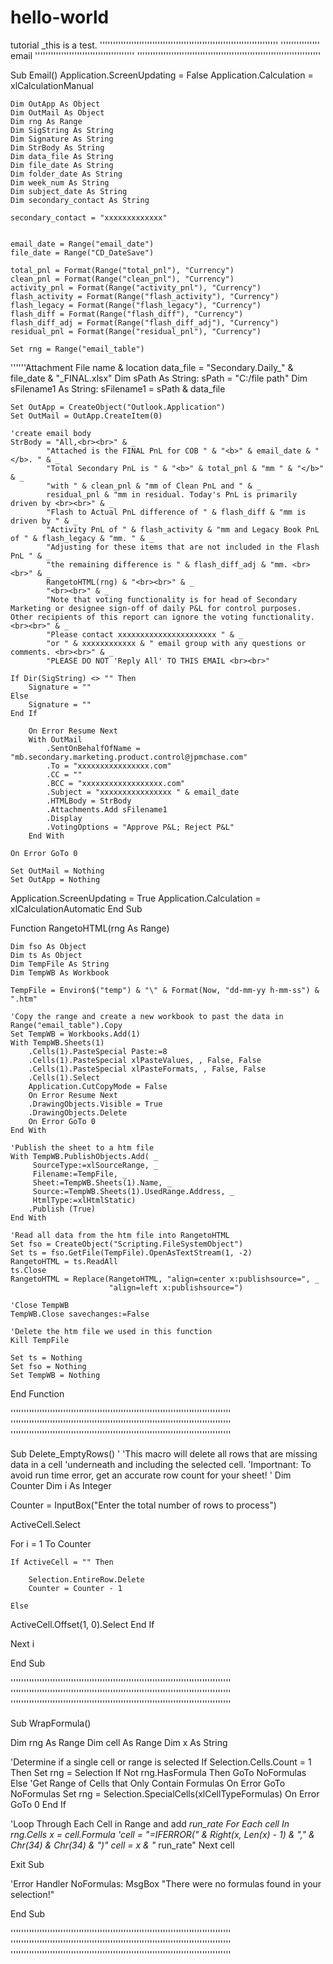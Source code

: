 # hello-world
tutorial
_this is a test.
''''''''''''''''''''''''''''''''''''''''''''''''''''''''''''''''''''
'''''''''''''''    email     ''''''''''''''''''''''''''''''''''''''
''''''''''''''''''''''''''''''''''''''''''''''''''''''''''''''''''''''

Sub Email()
Application.ScreenUpdating = False
Application.Calculation = xlCalculationManual

    Dim OutApp As Object
    Dim OutMail As Object
    Dim rng As Range
    Dim SigString As String
    Dim Signature As String
    Dim StrBody As String
    Dim data_file As String
    Dim file_date As String
    Dim folder_date As String
    Dim week_num As String
    Dim subject_date As String
    Dim secondary_contact As String
    
    secondary_contact = "xxxxxxxxxxxxx"
    
    
    email_date = Range("email_date")
    file_date = Range("CD_DateSave")
    
    total_pnl = Format(Range("total_pnl"), "Currency")
    clean_pnl = Format(Range("clean_pnl"), "Currency")
    activity_pnl = Format(Range("activity_pnl"), "Currency")
    flash_activity = Format(Range("flash_activity"), "Currency")
    flash_legacy = Format(Range("flash_legacy"), "Currency")
    flash_diff = Format(Range("flash_diff"), "Currency")
    flash_diff_adj = Format(Range("flash_diff_adj"), "Currency")
    residual_pnl = Format(Range("residual_pnl"), "Currency")
    
    Set rng = Range("email_table")

''''''Attachment File name & location
    data_file = "Secondary.Daily_" & file_date & "_FINAL.xlsx"
    Dim sPath As String: sPath = "C:/file path"
    Dim sFilename1 As String: sFilename1 = sPath & data_file

    Set OutApp = CreateObject("Outlook.Application")
    Set OutMail = OutApp.CreateItem(0)
       
    'create email body
    StrBody = "All,<br><br>" & _
            "Attached is the FINAL PnL for COB " & "<b>" & email_date & "</b>. " & _
            "Total Secondary PnL is " & "<b>" & total_pnl & "mm " & "</b>" & _
            "with " & clean_pnl & "mm of Clean PnL and " & _
            residual_pnl & "mm in residual. Today's PnL is primarily driven by <br><br>" & _
            "Flash to Actual PnL difference of " & flash_diff & "mm is driven by " & _
            "Activity PnL of " & flash_activity & "mm and Legacy Book PnL of " & flash_legacy & "mm. " & _
            "Adjusting for these items that are not included in the Flash PnL " & _
            "the remaining difference is " & flash_diff_adj & "mm. <br><br>" & _
            RangetoHTML(rng) & "<br><br>" & _
            "<br><br>" & _
            "Note that voting functionality is for head of Secondary Marketing or designee sign-off of daily P&L for control purposes. Other recipients of this report can ignore the voting functionality. <br><br>" & _
            "Please contact xxxxxxxxxxxxxxxxxxxxxx " & _
            "or " & xxxxxxxxxxxx & " email group with any questions or comments. <br><br>" & _
            "PLEASE DO NOT 'Reply All' TO THIS EMAIL <br><br>"
            
    If Dir(SigString) <> "" Then
        Signature = ""
    Else
        Signature = ""
    End If

        On Error Resume Next
        With OutMail
            .SentOnBehalfOfName = "mb.secondary.marketing.product.control@jpmchase.com"
            .To = "xxxxxxxxxxxxxxxx.com"
            .CC = ""
            .BCC = "xxxxxxxxxxxxxxxxxx.com"
            .Subject = "xxxxxxxxxxxxxxxx " & email_date
            .HTMLBody = StrBody
            .Attachments.Add sFilename1
            .Display
            .VotingOptions = "Approve P&L; Reject P&L"
        End With
        
    On Error GoTo 0

    Set OutMail = Nothing
    Set OutApp = Nothing
    
Application.ScreenUpdating = True
Application.Calculation = xlCalculationAutomatic
End Sub

Function RangetoHTML(rng As Range)

    Dim fso As Object
    Dim ts As Object
    Dim TempFile As String
    Dim TempWB As Workbook

    TempFile = Environ$("temp") & "\" & Format(Now, "dd-mm-yy h-mm-ss") & ".htm"

    'Copy the range and create a new workbook to past the data in
    Range("email_table").Copy
    Set TempWB = Workbooks.Add(1)
    With TempWB.Sheets(1)
        .Cells(1).PasteSpecial Paste:=8
        .Cells(1).PasteSpecial xlPasteValues, , False, False
        .Cells(1).PasteSpecial xlPasteFormats, , False, False
        .Cells(1).Select
        Application.CutCopyMode = False
        On Error Resume Next
        .DrawingObjects.Visible = True
        .DrawingObjects.Delete
        On Error GoTo 0
    End With

    'Publish the sheet to a htm file
    With TempWB.PublishObjects.Add( _
         SourceType:=xlSourceRange, _
         Filename:=TempFile, _
         Sheet:=TempWB.Sheets(1).Name, _
         Source:=TempWB.Sheets(1).UsedRange.Address, _
         HtmlType:=xlHtmlStatic)
        .Publish (True)
    End With

    'Read all data from the htm file into RangetoHTML
    Set fso = CreateObject("Scripting.FileSystemObject")
    Set ts = fso.GetFile(TempFile).OpenAsTextStream(1, -2)
    RangetoHTML = ts.ReadAll
    ts.Close
    RangetoHTML = Replace(RangetoHTML, "align=center x:publishsource=", _
                          "align=left x:publishsource=")

    'Close TempWB
    TempWB.Close savechanges:=False

    'Delete the htm file we used in this function
    Kill TempFile

    Set ts = Nothing
    Set fso = Nothing
    Set TempWB = Nothing
End Function

''''''''''''''''''''''''''''''''''''''''''''''''''''''''''''''''''''''''''''''''''''
''''''''''''''''''''''''''''''''''''''''''''''''''''''''''''''''''''''''''''''''''''
''''''''''''''''''''''''''''''''''''''''''''''''''''''''''''''''''''''''''''''''''''

Sub Delete_EmptyRows()
'
'This macro will delete all rows that are missing data in a cell
'underneath and including the selected cell.
'Importnant: To avoid run time error, get an accurate row count for your sheet!
'
Dim Counter
Dim i As Integer

Counter = InputBox("Enter the total number of rows to process")

ActiveCell.Select

For i = 1 To Counter

    If ActiveCell = "" Then

        Selection.EntireRow.Delete
        Counter = Counter - 1

    Else

ActiveCell.Offset(1, 0).Select
    End If

Next i

End Sub

''''''''''''''''''''''''''''''''''''''''''''''''''''''''''''''''''''''''''''''''''''
''''''''''''''''''''''''''''''''''''''''''''''''''''''''''''''''''''''''''''''''''''
''''''''''''''''''''''''''''''''''''''''''''''''''''''''''''''''''''''''''''''''''''

Sub WrapFormula()

Dim rng As Range
Dim cell As Range
Dim x As String

'Determine if a single cell or range is selected
  If Selection.Cells.Count = 1 Then
    Set rng = Selection
    If Not rng.HasFormula Then GoTo NoFormulas
  Else
    'Get Range of Cells that Only Contain Formulas
      On Error GoTo NoFormulas
        Set rng = Selection.SpecialCells(xlCellTypeFormulas)
      On Error GoTo 0
  End If

'Loop Through Each Cell in Range and add *run_rate
  For Each cell In rng.Cells
    x = cell.Formula
    'cell = "=IFERROR(" & Right(x, Len(x) - 1) & "," & Chr(34) & Chr(34) & ")"
    cell = x & "* run_rate"
  Next cell

Exit Sub

'Error Handler
NoFormulas:
  MsgBox "There were no formulas found in your selection!"

End Sub

''''''''''''''''''''''''''''''''''''''''''''''''''''''''''''''''''''''''''''''''''''
''''''''''''''''''''''''''''''''''''''''''''''''''''''''''''''''''''''''''''''''''''
''''''''''''''''''''''''''''''''''''''''''''''''''''''''''''''''''''''''''''''''''''








